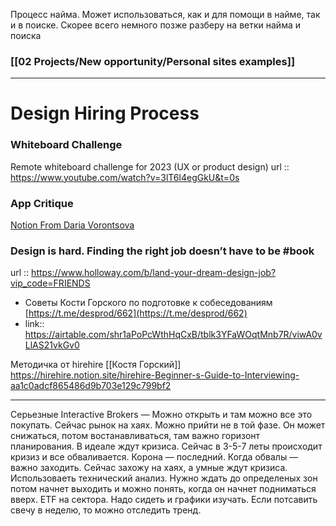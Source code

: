 Процесс найма. Может использоваться, как и для помощи в найме, так и в поиске.
Скорее всего немного позже разберу на ветки найма и поиска


### [[02 Projects/New opportunity/Personal sites examples]]

--- 

# Design Hiring Process

### Whiteboard Challenge
Remote whiteboard challenge for 2023 (UX or product design)
url :: https://www.youtube.com/watch?v=3lT6l4egGkU&t=0s

### App Critique 
[Notion From Daria Vorontsova](https://timestwelve.notion.site/Interview-Portfolio-Guide-for-Product-Designers-234adade0ab84c7992786f10b2233fee#6284630375ef41589685626b6dbf2e9d)

### Design is hard. Finding the right job doesn’t have to be #book 
url :: https://www.holloway.com/b/land-your-dream-design-job?vip_code=FRIENDS

- Советы Кости Горского по подготовке к собеседованиям [https://t.me/desprod/662](https://t.me/desprod/662)
- link:: https://airtable.com/shr1aPoPcWthHqCxB/tblk3YFaWOqtMnb7R/viwA0vLlAS21vkGv0 


Методичка от hirehire [[Костя Горский]] https://hirehire.notion.site/hirehire-Beginner-s-Guide-to-Interviewing-aa1c0adcf865486d9b703e129c799bf2



- ---
Серьезные 
Interactive Brokers — Можно открыть и там можно все это покупать. 
Сейчас рынок на хаях. Можно прийти не в той фазе. Он может снижаться, потом востанавливаться, там важно горизонт планирования. 
В идеале ждут кризиса. Сейчас в 3-5-7 леты происходит кризиз и все обваливается. Корона — последний. Когда обвалы — важно заходить. Сейчас захожу на хаях, а умные ждут кризиса. 
Использоваеть технический анализ. Нужно ждать до определеных зон потом начнет выходить и можно понять, когда он начнет подниматься вверх. 
ETF на сектора. 
Надо сидеть и графики изучать. Если потсавить свечу в неделю, то можно отследить тренд. 